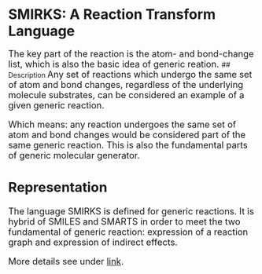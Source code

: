 # SMIRKS: A Reaction Transform Language
<span style="font-size:18px;">
The key part of the reaction is the atom- and bond-change list, which is also the basic idea of generic reation.
</span>
## Description
<span style="font-size:18px;">
Any set of reactions which undergo the same set of atom and bond changes, regardless of the underlying molecule substrates, can be considered an example of a given generic reaction.

Which means: any reaction undergoes the same set of atom and bond changes would be considered part of the same generic reaction. This is also the fundamental parts of generic molecular generator.
</span>
## Representation
<span style="font-size:18px;">
The language SMIRKS is defined for generic reactions. It is hybrid of SMILES and SMARTS in order to meet the two fundamental of generic reaction: expression of a reaction graph and expression of indirect effects.


More details see under [link](https://www.ics.uci.edu/~dock/manuals/DaylightTheoryManual/theory.smirks.html).

</span>